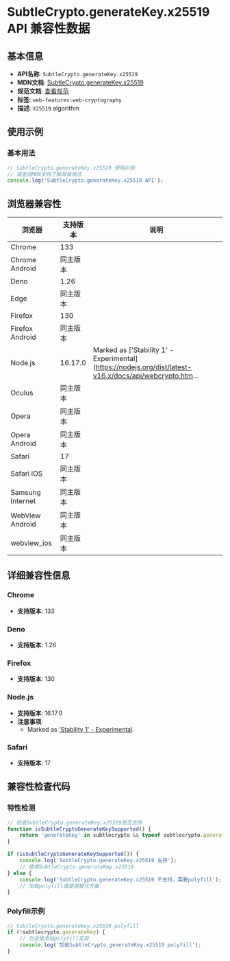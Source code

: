 # SubtleCrypto.generateKey.x25519 API 兼容性数据

## 基本信息

- **API名称**: `SubtleCrypto.generateKey.x25519`
- **MDN文档**: [SubtleCrypto.generateKey.x25519](https://developer.mozilla.org/docs/Web/API/SubtleCrypto/generateKey)
- **规范文档**: [查看规范](https://wicg.github.io/webcrypto-secure-curves/#x25519)
- **标签**: `web-features:web-cryptography`
- **描述**: `X25519` algorithm

## 使用示例

### 基本用法

```javascript
// SubtleCrypto.generateKey.x25519 使用示例
// 请查阅MDN文档了解具体用法
console.log('SubtleCrypto.generateKey.x25519 API');
```

## 浏览器兼容性

| 浏览器 | 支持版本 | 说明 |
|--------|----------|------|
| Chrome | 133 |  |
| Chrome Android | 同主版本 |  |
| Deno | 1.26 |  |
| Edge | 同主版本 |  |
| Firefox | 130 |  |
| Firefox Android | 同主版本 |  |
| Node.js | 16.17.0 | Marked as ['Stability 1' - Experimental](https://nodejs.org/dist/latest-v16.x/docs/api/webcrypto.htm... |
| Oculus | 同主版本 |  |
| Opera | 同主版本 |  |
| Opera Android | 同主版本 |  |
| Safari | 17 |  |
| Safari iOS | 同主版本 |  |
| Samsung Internet | 同主版本 |  |
| WebView Android | 同主版本 |  |
| webview_ios | 同主版本 |  |

## 详细兼容性信息

### Chrome

- **支持版本**: 133

### Deno

- **支持版本**: 1.26

### Firefox

- **支持版本**: 130

### Node.js

- **支持版本**: 16.17.0
- **注意事项**:
  - Marked as ['Stability 1' - Experimental](https://nodejs.org/dist/latest-v16.x/docs/api/webcrypto.html#ed25519ed448x25519x448-key-pairs).

### Safari

- **支持版本**: 17

## 兼容性检查代码

### 特性检测

```javascript
// 检查SubtleCrypto.generateKey.x25519是否支持
function isSubtleCryptoGenerateKeySupported() {
    return 'generateKey' in subtlecrypto && typeof subtlecrypto.generateKey === 'function';
}

if (isSubtleCryptoGenerateKeySupported()) {
    console.log('SubtleCrypto.generateKey.x25519 支持');
    // 使用SubtleCrypto.generateKey.x25519
} else {
    console.log('SubtleCrypto.generateKey.x25519 不支持，需要polyfill');
    // 加载polyfill或使用替代方案
}
```

### Polyfill示例

```javascript
// SubtleCrypto.generateKey.x25519 polyfill
if (!subtlecrypto.generateKey) {
    // 在这里添加polyfill实现
    console.log('加载SubtleCrypto.generateKey.x25519 polyfill');
}
```

